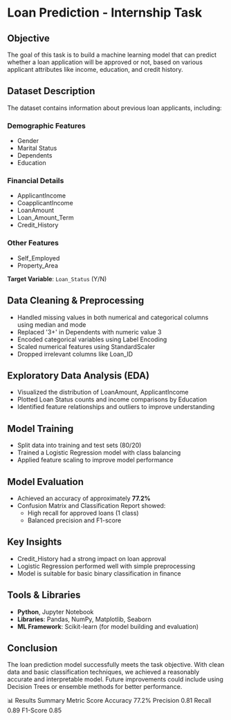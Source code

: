 # Loan Prediction - Internship Task

##  Objective
The goal of this task is to build a machine learning model that can predict whether a loan application will be approved or not, based on various applicant attributes like income, education, and credit history.

##  Dataset Description
The dataset contains information about previous loan applicants, including:

### Demographic Features
- Gender
- Marital Status 
- Dependents
- Education

### Financial Details
- ApplicantIncome
- CoapplicantIncome
- LoanAmount
- Loan_Amount_Term
- Credit_History

### Other Features
- Self_Employed
- Property_Area

**Target Variable**: `Loan_Status` (Y/N)

##  Data Cleaning & Preprocessing
- Handled missing values in both numerical and categorical columns using median and mode
- Replaced '3+' in Dependents with numeric value 3
- Encoded categorical variables using Label Encoding
- Scaled numerical features using StandardScaler
- Dropped irrelevant columns like Loan_ID

##  Exploratory Data Analysis (EDA)
- Visualized the distribution of LoanAmount, ApplicantIncome
- Plotted Loan Status counts and income comparisons by Education
- Identified feature relationships and outliers to improve understanding

##  Model Training
- Split data into training and test sets (80/20)
- Trained a Logistic Regression model with class balancing
- Applied feature scaling to improve model performance

##   Model Evaluation
- Achieved an accuracy of approximately **77.2%**
- Confusion Matrix and Classification Report showed:
  - High recall for approved loans (1 class)
  - Balanced precision and F1-score

##  Key Insights
- Credit_History had a strong impact on loan approval
- Logistic Regression performed well with simple preprocessing
- Model is suitable for basic binary classification in finance

##  Tools & Libraries
- **Python**, Jupyter Notebook
- **Libraries**: Pandas, NumPy, Matplotlib, Seaborn
- **ML Framework**: Scikit-learn (for model building and evaluation)

##  Conclusion
The loan prediction model successfully meets the task objective. With clean data and basic classification techniques, we achieved a reasonably accurate and interpretable model. Future improvements could include using Decision Trees or ensemble methods for better performance.

📊 Results Summary
Metric	Score
Accuracy	77.2%
Precision	0.81
Recall	0.89
F1-Score	0.85
